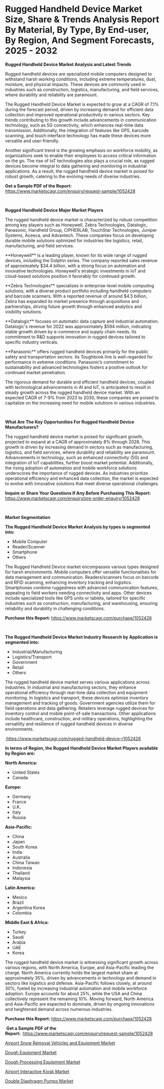 <p><h1>Rugged Handheld Device Market Size, Share & Trends Analysis Report By Material, By Type, By End-user, By Region, And Segment Forecasts, 2025 - 2032</h1></p><p><strong>Rugged Handheld Device Market Analysis and Latest Trends</strong></p>
<p><p>Rugged handheld devices are specialized mobile computers designed to withstand harsh working conditions, including extreme temperatures, dust, moisture, and physical impacts. These devices are commonly used in industries such as construction, logistics, manufacturing, and field services, where durability and reliability are paramount. </p><p>The Rugged Handheld Device Market is expected to grow at a CAGR of 7.1% during the forecast period, driven by increasing demand for efficient data collection and improved operational productivity in various sectors. Key trends contributing to this growth include advancements in communication technology, such as 5G connectivity, which enhances real-time data transmission. Additionally, the integration of features like GPS, barcode scanning, and touch interface technology has made these devices more versatile and user-friendly.</p><p>Another significant trend is the growing emphasis on workforce mobility, as organizations seek to enable their employees to access critical information on the go. The rise of IoT technologies also plays a crucial role, as rugged devices become integral to data gathering and monitoring in industrial applications. As a result, the rugged handheld device market is poised for robust growth, catering to the evolving needs of diverse industries.</p></p>
<p><strong>Get a Sample PDF of the Report:&nbsp;</strong> <a href="https://www.marketscagr.com/enquiry/request-sample/1052428?utm_campaign=2176&utm_medium=2&utm_source=Github&utm_content=ia&utm_term=10042025&utm_id=rugged-handheld-device">https://www.marketscagr.com/enquiry/request-sample/1052428</a></p>
<p>&nbsp;</p>
<p><strong>Rugged Handheld Device Major Market Players</strong></p>
<p><p>The rugged handheld device market is characterized by robust competition among key players such as Honeywell, Zebra Technologies, Datalogic, Panasonic, Handheld Group, CIPHERLAB, TouchStar Technologies, Juniper Systems, Aceeca, and Advantech. These companies focus on developing durable mobile solutions optimized for industries like logistics, retail, manufacturing, and field services.</p><p>**Honeywell** is a leading player, known for its wide range of rugged devices, including the Dolphin series. The company reported sales revenue of approximately $34.4 billion, with a strong focus on automation and innovative technologies. Honeywell's strategic investments in IoT and cloud-based solutions position it favorably for continued growth.</p><p>**Zebra Technologies** specializes in enterprise-level mobile computing solutions, with a diverse product portfolio including handheld computers and barcode scanners. With a reported revenue of around $4.5 billion, Zebra has expanded its market presence through acquisitions and partnerships, driving future growth through enhanced analytics and visibility solutions.</p><p>**Datalogic** focuses on automatic data capture and industrial automation. Datalogic's revenue for 2022 was approximately $594 million, indicating stable growth driven by e-commerce and supply chain needs. Its commitment to R&D supports innovation in rugged devices tailored to specific industry verticals.</p><p>**Panasonic** offers rugged handheld devices primarily for the public safety and transportation sectors. Its Toughbook line is well-regarded for performance in extreme conditions. Panasonic’s commitment to sustainability and advanced technologies fosters a positive outlook for continued market penetration.</p><p>The rigorous demand for durable and efficient handheld devices, coupled with technological advancements in AI and IoT, is anticipated to result in steady growth across the rugged handheld device market. With an expected CAGR of 7-9% from 2023 to 2030, these companies are poised to capitalize on the increasing need for mobile solutions in various industries.</p></p>
<p>&nbsp;</p>
<p><strong>What Are The Key Opportunities For Rugged Handheld Device Manufacturers?</strong></p>
<p><p>The rugged handheld device market is poised for significant growth, projected to expand at a CAGR of approximately 8% through 2028. This growth is driven by increasing demand in sectors such as manufacturing, logistics, and field services, where durability and reliability are paramount. Advancements in technology, such as enhanced connectivity (5G) and integration of IoT capabilities, further boost market potential. Additionally, the rising adoption of automation and mobile workforce solutions underscores the importance of rugged devices. As industries prioritize operational efficiency and enhanced data collection, the market is expected to evolve with innovative solutions that meet diverse operational challenges.</p></p>
<p><strong>Inquire or Share Your Questions If Any Before Purchasing This Report:</strong> <a href="https://www.marketscagr.com/enquiry/pre-order-enquiry/1052428?utm_campaign=2176&utm_medium=2&utm_source=Github&utm_content=ia&utm_term=10042025&utm_id=rugged-handheld-device">https://www.marketscagr.com/enquiry/pre-order-enquiry/1052428</a></p>
<p>&nbsp;</p>
<p><strong>Market Segmentation</strong></p>
<p><strong>The Rugged Handheld Device Market Analysis by types is segmented into:</strong></p>
<p><ul><li>Mobile Computer</li><li>Reader/Scanner</li><li>Smartphone</li><li>Others</li></ul></p>
<p><p>The Rugged Handheld Device market encompasses various types designed for harsh environments. Mobile computers offer versatile functionalities for data management and communication. Readers/scanners focus on barcode and RFID scanning, enhancing inventory tracking and logistics. Smartphones combine ruggedness with advanced communication features, appealing to field workers needing connectivity and apps. Other devices include specialized tools like GPS units or tablets, tailored for specific industries such as construction, manufacturing, and warehousing, ensuring reliability and durability in challenging conditions.</p></p>
<p><strong>Purchase this Report:&nbsp;</strong><a href="https://www.marketscagr.com/purchase/1052428?utm_campaign=2176&utm_medium=2&utm_source=Github&utm_content=ia&utm_term=10042025&utm_id=rugged-handheld-device">https://www.marketscagr.com/purchase/1052428</a></p>
<p>&nbsp;</p>
<p><strong>The Rugged Handheld Device Market Industry Research by Application is segmented into:</strong></p>
<p><ul><li>Industrial/Manufacturing</li><li>Logistics/Transport</li><li>Government</li><li>Retail</li><li>Others</li></ul></p>
<p><p>The rugged handheld device market serves various applications across industries. In industrial and manufacturing sectors, they enhance operational efficiency through real-time data collection and equipment monitoring. In logistics and transport, these devices optimize inventory management and tracking of goods. Government agencies utilize them for field operations and data gathering. Retailers leverage rugged devices for inventory control and mobile point-of-sale transactions. Other applications include healthcare, construction, and military operations, highlighting the versatility and resilience of rugged handheld devices in diverse environments.</p></p>
<p><a href="https://www.marketscagr.com/rugged-handheld-device-r1052428?utm_campaign=2176&utm_medium=2&utm_source=Github&utm_content=ia&utm_term=10042025&utm_id=rugged-handheld-device">&nbsp;https://www.marketscagr.com/rugged-handheld-device-r1052428</a></p>
<p><strong>In terms of Region, the Rugged Handheld Device Market Players available by Region are:</strong></p>
<p>
    <p> <strong> North America: </strong>
        <ul>
            <li>United States</li>
            <li>Canada</li>
        </ul>
        </p> 
    <p> <strong> Europe: </strong>
        <ul>
            <li>Germany</li>
            <li>France</li>
            <li>U.K.</li>
            <li>Italy</li>
            <li>Russia</li>
        </ul>
        </p> 
    <p> <strong> Asia-Pacific: </strong>
        <ul>
            <li>China</li>
            <li>Japan</li>
            <li>South Korea</li>
            <li>India</li>
            <li>Australia</li>
            <li>China Taiwan</li>
            <li>Indonesia</li>
            <li>Thailand</li>
            <li>Malaysia</li>
        </ul>
        </p> 
    <p> <strong> Latin America: </strong>
        <ul>
            <li>Mexico</li>
            <li>Brazil</li>
            <li>Argentina Korea</li>
            <li>Colombia</li>
        </ul>
        </p> 
    <p> <strong> Middle East & Africa: </strong>
        <ul>
            <li>Turkey</li>
            <li>Saudi</li>
            <li>Arabia</li>
            <li>UAE</li>
            <li>Korea</li>
        </ul>
    </p>
    </p>
<p><p>The rugged handheld device market is witnessing significant growth across various regions, with North America, Europe, and Asia-Pacific leading the charge. North America currently holds the largest market share at approximately 35%, driven by advancements in technology and demand in sectors like logistics and defense. Asia-Pacific follows closely, at around 30%, fueled by increasing industrial automation and mobile workforce adoption. Europe accounts for about 25%, while the USA and China collectively represent the remaining 10%. Moving forward, North America and Asia-Pacific are expected to dominate, driven by ongoing innovations and heightened demand across numerous industries.</p></p>
<p><strong>Purchase this Report: </strong><a href="https://www.marketscagr.com/purchase/1052428?utm_campaign=2176&utm_medium=2&utm_source=Github&utm_content=ia&utm_term=10042025&utm_id=rugged-handheld-device">https://www.marketscagr.com/purchase/1052428</a></p>
<p>&nbsp;<strong>Get a Sample PDF of the Report:&nbsp;&nbsp;</strong><a href="https://www.marketscagr.com/enquiry/request-sample/1052428?utm_campaign=2176&utm_medium=2&utm_source=Github&utm_content=ia&utm_term=10042025&utm_id=rugged-handheld-device">https://www.marketscagr.com/enquiry/request-sample/1052428</a></p>
<p><strong></strong></p>
<p><p><a href="https://github.com/gakpasulgun/Market-Research-Report-List-1/blob/main/airport-snow-removal-vehicles-and-equipment-market.md?utm_campaign=2176&utm_medium=2&utm_source=Github&utm_content=ia&utm_term=10042025&utm_id=rugged-handheld-device">Airport Snow Removal Vehicles and Equipment Market</a></p><p><a href="https://github.com/kitkaeberz5z/Market-Research-Report-List-1/blob/main/dough-equipment-market.md?utm_campaign=2176&utm_medium=2&utm_source=Github&utm_content=ia&utm_term=10042025&utm_id=rugged-handheld-device">Dough Equipment Market</a></p><p><a href="https://github.com/edriceakeime/Market-Research-Report-List-1/blob/main/dough-processing-equipment-market.md?utm_campaign=2176&utm_medium=2&utm_source=Github&utm_content=ia&utm_term=10042025&utm_id=rugged-handheld-device">Dough Processing Equipment Market</a></p><p><a href="https://github.com/shpirttangim48/Market-Research-Report-List-1/blob/main/airport-interactive-kiosk-market.md?utm_campaign=2176&utm_medium=2&utm_source=Github&utm_content=ia&utm_term=10042025&utm_id=rugged-handheld-device">Airport Interactive Kiosk Market</a></p><p><a href="https://github.com/snelldimkeod/Market-Research-Report-List-1/blob/main/double-diaphragm-pumps-market.md?utm_campaign=2176&utm_medium=2&utm_source=Github&utm_content=ia&utm_term=10042025&utm_id=rugged-handheld-device">Double Diaphragm Pumps Market</a></p></p>